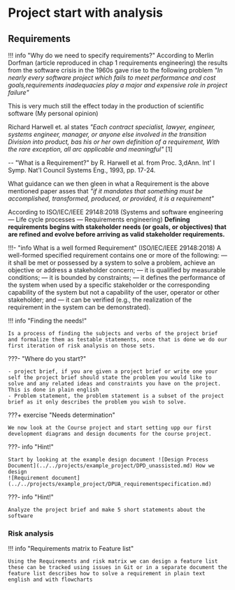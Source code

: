 # Project start with analysis 

## Requirements
!!! info "Why do we need to specify requirements?"
    According to Merlin Dorfman (article reproduced in chap 1 requirements engineering) the results from the software crisis in the 1960s gave rise to the following problem *"In nearly every software project which fails to meet performance and cost goals,requirements inadequacies play a major and expensive role in project failure"* 

This is very much still the effect today in the production of scientific software (My personal opinion)

Richard Harwell et. al states
*"Each contract specialist, lawyer, engineer,
systems engineer, manager, or anyone else involved in
the transition Division into product, bas his or her own
definition of a requirement, With the rare exception, all
arc applicable and meaningful"* [1] 

-- "What is a Requirement?" by R. Harwell et al. from Proc. 3,dAnn. lnt' I Symp. Nat'I Council Systems Eng.,
1993, pp. 17-24.
 
What guidance can we then gleen in what a Requirement is the above mentioned paper asses that 
 *"if it mandates that something must be accomplished, transformed, produced, or provided, it is a requirement"*

According to ISO/IEC/IEEE 29148:2018 (Systems and software engineering — Life cycle processes — Requirements engineering)
**Defining requirements begins with stakeholder needs (or goals, or objectives) that are refined and
evolve before arriving as valid stakeholder requirements.**

!!!- "info What is a well formed Requirement" (ISO/IEC/IEEE 29148:2018)
    A well-formed specified requirement contains one or more of the following:
        — it shall be met or possessed by a system to solve a problem, achieve an objective or address a stakeholder concern;
        — it is qualified by measurable conditions;
        — it is bounded by constraints;
        — it defines the performance of the system when used by a specific stakeholder or the corresponding capability of the system but not a capability of the user, operator or other stakeholder; and
        — it can be verified (e.g., the realization of the requirement in the system can be demonstrated).

!!! info "Finding the needs!"

    Is a process of finding the subjects and verbs of the project brief and formalize them as testable statements, once that is done we do our first iteration of risk analysis on those sets.

???- "Where do you start?"

    - project brief, if you are given a project brief or write one your self the project brief should state the problem you would like to solve and any related ideas and constraints you have on the project. This is done in plain english
    - Problem statement, the problem statement is a subset of the project brief as it only describes the problem you wish to solve.



???+ exercise "Needs determination"

    We now look at the Course project and start setting upp our first development diagrams and design documents for the course project.

???- info "Hint!"

    Start by looking at the example design document ![Design Process Document](../../projects/example_project/DPD_unassisted.md) How we design
    ![Requirement document](../../projects/example_project/DPUA_requirementspecification.md)

???- info "Hint!"

    Analyze the project brief and make 5 short statements about the software

### Risk analysis

!!! info "Requirements matrix to Feature list"

    Using the Requirements and risk matrix we can design a feature list these can be tracked using issues in Git or in a separate document the feature list describes how to solve a requirement in plain text english and with flowcharts







